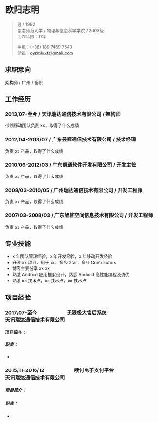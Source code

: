 # 欧阳志明

> 男 / 1982     
> 湖南师范大学 / 物理与信息科学学院 / 2003级     
> 工作年限：11年       
> 
> 手机：(+86) 189 7469 7540   
> 邮箱：oyzmlvxf@gmail.com  

## 求职意向
架构师 / 广州 / 全职   

## 工作经历

### 2013/07-至今 / 天讯瑞达通信技术有限公司 / 架构师

带领移动团队负责 xx，取得了什么成绩

### 2012/04-2013/07 / 广东昱辉通信技术有限公司 / 技术经理

负责 xx 产品，取得了什么成绩

### 2010/06-2012/03 / 广东凯通软件开发有限公司 / 开发主管

负责 xx 产品，取得了什么成绩

### 2008/03-2010/05 / 广州瑞达通信技术有限公司 / 开发工程师

负责 xx 产品，取得了什么成绩

### 2007/03-2008/03 / 广东旭普空间信息技术有限公司 / 开发工程师

负责 xx 产品，取得了什么成绩

## 专业技能


* x 年团队管理经验，x 年开发经验，x 年移动开发经验
* 开源 xx 项目，用于 xx，多少 Star，多少 Contributors
* 博客主要分享 xx xx
* 熟悉 Android 应用框架设计，熟悉 Android 高性能编程及调优
* 熟悉 xx 技术点，xx 技术点，xx 技术点


## 项目经验

### 2017/07-至今　　　　　　无限极大售后系统　　　　　　　　　　 天讯瑞达通信技术有限公司

#### 项目简介：



##### 职责：

* 

### 2015/11-2016/12　　　　　　嗖付电子支付平台　　　　　　　　　　 天讯瑞达通信技术有限公司

##### 项目简介：



##### 职责：

* 
